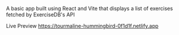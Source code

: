 A basic app built using React and Vite that displays a list of exercises fetched by ExerciseDB's API

Live Preview
https://tourmaline-hummingbird-0f1d1f.netlify.app
